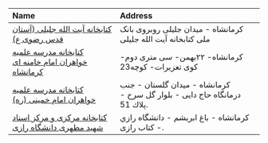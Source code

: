 | Name                                                                                                                                             | Address                                                                   |
|:-------------------------------------------------------------------------------------------------------------------------------------------------|:--------------------------------------------------------------------------|
| [كتابخانه آیت الله جلیلی (آستان قدس رضوی ع)](https://lib.ir/fa/library/159/كتابخانه-آیت-الله-جلیلی-آستان-قدس-رضوی-ع/search/)                     | كرمانشاه - میدان جلیلی روبروی بانک ملی کتابخانه آیت الله جلیلی            |
| [کتابخانه مدرسه علمیه خواهران امام خامنه ای کرمانشاه](https://lib.ir/fa/library/674/کتابخانه-مدرسه-علمیه-خواهران-امام-خامنه-ای-کرمانشاه/search/) | کرمانشاه- ۲۲بهمن- سی متری دوم- کوی تعزیرات- کوچه23                        |
| [كتابخانه مدرسه علمیه خواهران امام خمینی (ره)](https://lib.ir/fa/library/483/كتابخانه-مدرسه-علمیه-خواهران-امام-خمینی-ره/search/)                 | كرمانشاه - میدان گلستان - جنب درمانگاه حاج دایی - بلوار گل سرخ - پلاك 51. |
| [كتابخانه مركزی و مركز اسناد شهيد مطهری دانشگاه رازى](https://lib.ir/fa/library/272/كتابخانه-مركزی-و-مركز-اسناد-شهيد-مطهری-دانشگاه-رازى/search/) | كرمانشاه - باغ ابريشم - دانشگاه رازي - كتاب رازى.                         |